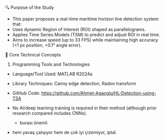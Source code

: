 🔍 Purpose of the Study
* This paper proposes a real-time maritime horizon line detection system that:
* Uses dynamic Region of Interest (ROI) shaped as parallelograms.
* Applies Time Series Models (TSM) to predict and adjust ROI in real time.
* Aims to increase speed (up to 33 FPS) while maintaining high accuracy (<1 px position, <0.1° angle error).

🧠 Core Technical Concepts
1. Programming Tools and Technologies
* Language/Tool Used: MATLAB R2024a
* Library Techniques: Canny edge detection, Radon transform
* GitHub Code: https://github.com/Ahmet-Agaoglu/HL-Detection-using-TSA
* No AI/deep learning training is required in their method (although prior research compared includes CNNs).
    * burası önemli

* hem yavaş çalışıyor hem de çok iyi çizemiyor, iptal.